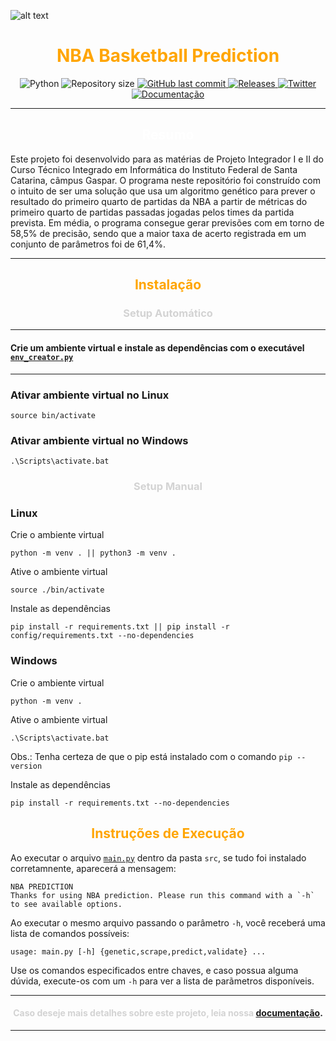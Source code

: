 ![alt text](docs/static/background.gif)
<h1 align="center">
    <span style="color:#FFA500"><strong>NBA Basketball Prediction</strong></span>
</h1>

<p align="center">
  <img alt="Python" src="https://img.shields.io/badge/Python-3776AB?style=for-the-badge&logo=python&logoColor=white">
  <img alt="Repository size" src="https://img.shields.io/github/repo-size/Pibaska/NBA-Basketball-Prediction?style=for-the-badge">
  <a href="https://github.com/Pibaska/NBA-Basketball-Prediction/commits/dev">
    <img alt="GitHub last commit" src="https://img.shields.io/github/last-commit/Pibaska/NBA-Basketball-Prediction?style=for-the-badge&logo=github">
  </a>
  <a href="https://github.com/Pibaska/NBA-Basketball-Prediction/releases">
    <img alt="Releases" src="https://img.shields.io/badge/Releases-black?style=for-the-badge&logo=github&logoColor=white">
  </a>
  <a href="https://twitter.com/quarter_nba">
    <img alt="Twitter" src="https://img.shields.io/badge/Twitter-1DA1F2?style=for-the-badge&logo=twitter&logoColor=white">
  </a>
  <a href="https://github.com/Pibaska/Basketball-Prediction-Paper/raw/main/Artigos/Artigo%20Semestre%202%20-%20Vers%C3%A3o%20Inicial.pdf">
    <img alt="Documentação" src="https://img.shields.io/badge/Documentação-525DDC?style=for-the-badge&logo=Read-the-docs&logoColor=white">
  </a>
</p>


 


---

<h2 align="center"><span style="color:white"><strong>Resumo</strong></span> </h2>
Este projeto foi desenvolvido para as matérias de Projeto Integrador I e II do Curso Técnico Integrado em Informática do Instituto Federal de Santa Catarina, câmpus Gaspar.
O programa neste repositório foi construído com o intuito de ser uma solução que usa um algoritmo genético para prever o resultado do primeiro quarto de partidas da NBA a partir de métricas do primeiro quarto de partidas passadas jogadas pelos times da partida prevista. Em média, o programa consegue gerar previsões com em torno de 58,5% de precisão, sendo que a maior taxa de acerto registrada em um conjunto de parâmetros foi de 61,4%.

---

<h2 align="center"><span style="color:#FFA500"><strong>Instalação</strong></span> </h2>

<h3 align="center"><span style="color:lightgrey"><strong>Setup Automático</strong></span> </h3>

---

#### Crie um ambiente virtual e instale as dependências com o executável [`env_creator.py`](env_creator.py)

----

### Ativar ambiente virtual no **Linux**
    source bin/activate



### Ativar ambiente virtual no **Windows**
    .\Scripts\activate.bat

<h3 align="center"><span style="color:lightgrey"><strong>Setup Manual</strong></span> </h3>

### **Linux**

Crie o ambiente virtual

    python -m venv . || python3 -m venv .

Ative o ambiente virtual

    source ./bin/activate

Instale as dependências

    pip install -r requirements.txt || pip install -r config/requirements.txt --no-dependencies


### **Windows**


Crie o ambiente virtual

    python -m venv .

Ative o ambiente virtual

    .\Scripts\activate.bat

Obs.: Tenha certeza de que o pip está instalado com o comando `pip --version`

Instale as dependências

    pip install -r requirements.txt --no-dependencies
    
<h2 align="center"><span style="color:#FFA500"><strong>Instruções de Execução</strong></span> </h2>

Ao executar o arquivo [`main.py`](src/main.py) dentro da pasta `src`, se tudo foi instalado corretamnente, aparecerá a mensagem:

    NBA PREDICTION
    Thanks for using NBA prediction. Please run this command with a `-h` to see available options.
    
Ao executar o mesmo arquivo passando o parâmetro `-h`, você receberá uma lista de comandos possíveis:

    usage: main.py [-h] {genetic,scrape,predict,validate} ...

Use os comandos especificados entre chaves, e caso possua alguma dúvida, execute-os com um `-h` para ver a lista de parãmetros disponíveis.

---

<h4 align="center"><span style="color:lightgrey"><strong>Caso deseje mais detalhes sobre este projeto, leia nossa</strong></span> <a href="https://github.com/Pibaska/Basketball-Prediction-Paper/blob/main/Artigos/Artigo%20Semestre%202%20-%20Vers%C3%A3o%20Inicial.pdf">documentação</a>.</h4>

---